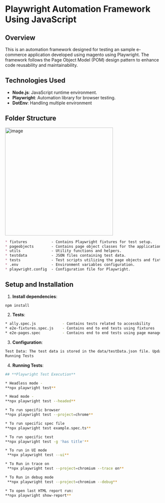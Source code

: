 # Playwright Automation Framework Using JavaScript

## Overview
This is an automation framework designed for testing an sample e-commerce application developed using magento using Playwright. The framework follows the Page Object Model (POM) design pattern to enhance code reusability and maintainability.

## Technologies Used
- **Node.js**: JavaScript runtime environment.
- **Playwright**: Automation library for browser testing.
- **DotEnv**: Handling multiple environment


## Folder Structure
<img width="351" alt="image" src="https://github.com/user-attachments/assets/239188af-f90c-4d59-bf69-ccbe571ba658">


```markdown
* fixtures           - Contains Playwright fixtures for test setup.
* pageobjects        - Contains page object classes for the application.
* utils              - Utility functions and helpers.
* testdata           - JSON files containing test data.
* tests              - Test scripts utilizing the page objects and fixtures.
* .env               - Environment variables configuration.
* playwright.config  - Configuration file for Playwright.
```

## Setup and Installation

1. **Install dependencies**:
 ```bash
npm install
```
2. **Tests**:
```bash
* ally.spec.js            - Contains tests related to accessbility
* e2e-fixtures.spec.js    - Contains end to end tests using fixtures
* e2e-pages.spec          - Contains end to end tests using page managers
```

3. **Configuration**:
 ```bash
Test Data: The test data is stored in the data/testData.json file. Update this file with the necessary data for your tests.
Running Tests
```
4. **Running Tests**:
 ```bash
## **Playwright Test Execution**

* Headless mode -
**npx playwright test**

* Head mode - 
**npx playwright test --headed**

* To run specific browser
**npx playwright test --project=chrome** 

* To run specific spec file
**npx playwright test example.spec.ts**  

* To run specific test
**npx playwright test -g 'has title'**

* To run in UI mode
  **npx playwright test --ui**

* To Run in trace on
  **npx playwright test --project=chromium --trace on**

* To Run in debug mode
  **npx playwright test --project=chromium --debug**

* To open last HTML report run:
**npx playwright show-report**
```


